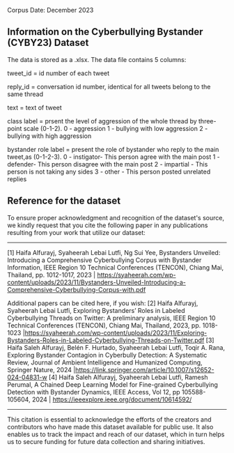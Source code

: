 Corpus Date: December 2023

Information on the Cyberbullying Bystander (CYBY23) Dataset 
---------------------------------------------------
The data is stored as a .xlsx. The data file contains 5 columns:

tweet_id = id number of each tweet

reply_id = conversation id number, identical for all tweets belong to the same thread

text = text of tweet

class label = prsent the level of aggression of the whole thread by
three-point scale (0-1-2).
0 - aggression
1 - bullying with low aggression
2 - bullying with high aggression


bystander role label = present the role of bystander who reply to the main tweet,as (0-1-2-3).
0 - instigator- This person agree with the main post
1 - defender- This person disagree with the main post
2 - impartial - This person is not taking any sides
3 -  other - This person posted unrelated replies

Reference for the dataset
-------------------------
To ensure proper acknowledgment and recognition of the dataset's source, we kindly request that you cite the following paper in any publications resulting from your work that utilize our dataset:
********************************************************************************************************************************************************************************
[1] Haifa Alfurayj, Syaheerah Lebai Lutfi, Ng Sui Yee, Bystanders Unveiled: Introducing a Comprehensive Cyberbullying Corpus with Bystander Information, IEEE Region 10 Technical Conferences (TENCON), Chiang Mai, Thailand, pp. 1012-1017, 2023 | https://syaheerah.com/wp-content/uploads/2023/11/Bystanders-Unveiled-Introducing-a-Comprehensive-Cyberbullying-Corpus-with.pdf

Additional papers can be cited here, if you wish:
[2] Haifa Alfurayj, Syaheerah Lebai Lutfi, Exploring Bystanders’ Roles in Labeled Cyberbullying Threads on Twitter: A preliminary analysis, IEEE Region 10 Technical Conferences (TENCON), Chiang Mai, Thailand, 2023, pp. 1018-1023 |https://syaheerah.com/wp-content/uploads/2023/11/Exploring-Bystanders-Roles-in-Labeled-Cyberbullying-Threads-on-Twitter.pdf
[3] Haifa Saleh Alfurayj, Belén F. Hurtado, Syaheerah Lebai Lutfi, Toqir A. Rana, Exploring Bystander Contagion in Cyberbully Detection: A Systematic Review, Journal of Ambient Intelligence and Humanized Computing, Springer Nature, 2024 |https://link.springer.com/article/10.1007/s12652-024-04831-w
[4] Haifa Saleh Alfurayj, Syaheerah Lebai Lutfi, Ramesh Perumal, A Chained Deep Learning Model for Fine-grained Cyberbullying Detection with Bystander Dynamics, IEEE Access, Vol 12, pp 105588-105604, 2024 | https://ieeexplore.ieee.org/document/10614592/

*******************************************************************************************************************************************************************************

This citation is essential to acknowledge the efforts of the creators and contributors who have made this dataset available for public use. It also enables us to track the impact and reach of our dataset, which in turn helps us to secure funding for future data collection and sharing initiatives.
